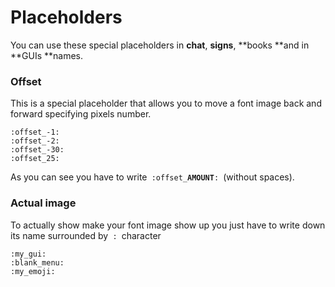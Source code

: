 # Placeholders

You can use these special placeholders in **chat**, **signs**, **books **and in **GUIs **names.

### Offset

This is a special placeholder that allows you to move a font image back and forward specifying pixels number.

```
:offset_-1:
:offset_-2:
:offset_-30:
:offset_25:
```

As you can see you have to write` :offset_`**`AMOUNT`**`: `(without spaces).

### Actual image

To actually show make your font image show up you just have to write down its name surrounded by`  :  `character

```
:my_gui:
:blank_menu:
:my_emoji:
```

